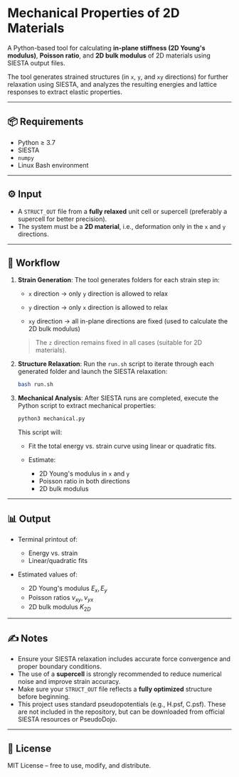 # Mechanical Properties of 2D Materials

A Python-based tool for calculating **in-plane stiffness (2D Young's modulus)**, **Poisson ratio**, and **2D bulk modulus** of 2D materials using SIESTA output files.

The tool generates strained structures (in `x`, `y`, and `xy` directions) for further relaxation using SIESTA, and analyzes the resulting energies and lattice responses to extract elastic properties.

---

## 📦 Requirements

* Python ≥ 3.7
* SIESTA
* `numpy`
* Linux Bash environment

---

## ⚙️ Input

* A `STRUCT_OUT` file from a **fully relaxed** unit cell or supercell (preferably a supercell for better precision).
* The system must be a **2D material**, i.e., deformation only in the `x` and `y` directions.

---

## 🚧 Workflow

1. **Strain Generation**:
   The tool generates folders for each strain step in:

   * `x` direction → only `y` direction is allowed to relax

   * `y` direction → only `x` direction is allowed to relax

   * `xy` direction → all in-plane directions are fixed (used to calculate the 2D bulk modulus)

   > The `z` direction remains fixed in all cases (suitable for 2D materials).

2. **Structure Relaxation**:
   Run the `run.sh` script to iterate through each generated folder and launch the SIESTA relaxation:

   ```bash
   bash run.sh
   ```

3. **Mechanical Analysis**:
   After SIESTA runs are completed, execute the Python script to extract mechanical properties:

   ```bash
   python3 mechanical.py
   ```

   This script will:

   * Fit the total energy vs. strain curve using linear or quadratic fits.
   * Estimate:

     * 2D Young's modulus in `x` and `y`
     * Poisson ratio in both directions
     * 2D bulk modulus

---

## 📊 Output

* Terminal printout of:

  * Energy vs. strain
  * Linear/quadratic fits
* Estimated values of:

  * 2D Young's modulus $E_x, E_y$
  * Poisson ratios $\nu_{xy}, \nu_{yx}$
  * 2D bulk modulus $K_{2D}$

---

## ✍️ Notes

* Ensure your SIESTA relaxation includes accurate force convergence and proper boundary conditions.
* The use of a **supercell** is strongly recommended to reduce numerical noise and improve strain accuracy.
* Make sure your `STRUCT_OUT` file reflects a **fully optimized** structure before beginning.
* This project uses standard pseudopotentials (e.g., H.psf, C.psf). These are not included in the repository, but can be downloaded from official SIESTA resources or PseudoDojo.

---


## 📜 License

MIT License – free to use, modify, and distribute.

